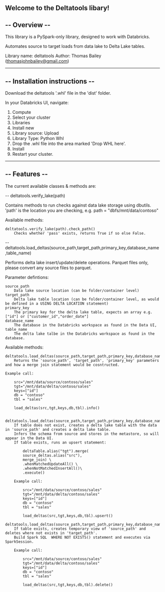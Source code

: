Welcome to the Deltatools libary!
--------------
-- Overview --
--------------

This library is a PySpark-only library, designed to work with Databricks. 

Automates source to target loads from data lake to Delta Lake tables.

Library name: deltatools
Author: Thomas Bailey (thomasjohnbailey@gmail.com)

-------------------------------
-- Installation instructions --
-------------------------------


Download the deltatools '.whl' file in the 'dist' folder.  

In your Databricks UI, navigate:

1. Compute
2. Select your cluster
3. Libraries
4. Install new
5. Library source: Upload
6. Library Type: Python Whl
7. Drop the .whl file into the area marked 'Drop WHL here'.
8. Install
9. Restart your cluster.

--------------
-- Features --
--------------

The current available classes & methods are:

-- deltatools.verify_lake(path)

Contains methods to run checks against data lake storage using dbutils.
'path' is the location you are checking, e.g. path = "dbfs/mnt/data/contoso"

Available methods:

    deltatools.verify_lake(path).check_path() 
        Checks whether 'pass' exists, returns True if so else False.

-- deltatools.load_deltas(source_path,target_path,primary_key,database_name,table_name)

Performs delta lake insert/update/delete operations.  Parquet files only, please convert any source files to parquet.

Parameter defintions:

    source_path
        Data lake source location (can be folder/container level)
    target_path
        Delta lake table location (can be folder/container level, as would be defined in a USING DELTA LOCATION statement)
    primary_key
        The primary key for the delta lake table, expects an array e.g. ["id"] or ["customer_id","order_date"]
    database_name
        The database in the Databricks workspace as found in the Data UI,
    table_name
        The delta lake talbe in the Databricks workspace as found in the database.

Available methods:

    deltatools.load_deltas(source_path,target_path,primary_key,database_name,table_name).info()
        Returns the 'source_path', 'target_path', 'primary_key' parameters and how a merge join statement would be cosntructed.

    Example call:

        src="/mnt/data/source/contoso/sales"
        tgt="/mnt/data/delta/contoso/sales"
        keys=["id"]
        db = "contoso"
        tbl = "sales"

        load_deltas(src,tgt,keys,db,tbl).info()


    deltatools.load_deltas(source_path,target_path,primary_key,database_name,table_name).upsert()
        If table does not exist, creates a delta lake table with the data in 'source_path' and creates a delta lake table.  
        Infers the schema from source and stores in the metastore, so will appear in the Data UI.
        If table exists, runs an upsert statement:

            deltaTable.alias("tgt").merge(
            source_deltas.alias("src"),
            merge_join) \
            .whenMatchedUpdateAll() \
            .whenNotMatchedInsertAll()\
            .execute()

        Example call:

            src="/mnt/data/source/contoso/sales"
            tgt="/mnt/data/delta/contoso/sales"
            keys=["id"]
            db = "contoso"
            tbl = "sales"

            load_deltas(src,tgt,keys,db,tbl).upsert()

    deltatools.load_deltas(source_path,target_path,primary_key,database_name,table_name).delete()
        If table exists, creates temporary view of 'source_path' and deletes where not exists in 'target_path'.
        Build Spark SQL  WHERE NOT EXISTS() statement and executes via SparkSession.

        Example call:

            src="/mnt/data/source/contoso/sales"
            tgt="/mnt/data/delta/contoso/sales"
            keys=["id"]
            db = "contoso"
            tbl = "sales"

            load_deltas(src,tgt,keys,db,tbl).delete()
